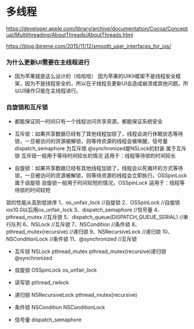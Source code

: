 #  多线程

https://developer.apple.com/library/archive/documentation/Cocoa/Conceptual/Multithreading/AboutThreads/AboutThreads.html

https://blog.ibireme.com/2015/11/12/smooth_user_interfaces_for_ios/

### 为什么更新UI需要在主线程进行
- 因为苹果就是这么设计的（哈哈哈）
因为苹果的UIKit框架不是线程安全框架，因为不是线程安全的，所以在子线程去更新UI会造成崩溃或其他问题。所以UI操作只能在主线程进行。

### 自旋锁和互斥锁
* 都能保证同一时间只有一个线程访问共享资源，都能保证系统安全

* 互斥锁：如果共享数据已经有了其他线程加锁了，线程会进行休眠状态等待锁，一旦被访问的资源被解锁，则等待资源的线程会被唤醒。信号量dispatch_semaphore 为互斥锁   @synchronized是NSLock的封装 属于互斥锁  互斥锁一般用于等待时间较长的情况
适用于：线程等待锁的时间较长

* 自旋锁：如果共享数据已经有其他线程加锁了，线程会以死循环的方式等待锁，一旦被访问的资源被解锁，则等待资源的线程会立即执行。OSSpinLock 属于自旋锁   自旋锁一般用于时间较短的情况，OSSpinLock
适用于：线程等待锁的时间较短

锁的性能从高到低排序
1、os_unfair_lock   //自旋锁
2、OSSpinLock  //自旋锁 ios10.0以后用os_unfair_lock
3、dispatch_semaphore   //信号量
4、pthread_mutex   //互斥锁
5、dispatch_queue(DISPATCH_QUEUE_SERIAL)   //串行队列
6、NSLock   //互斥锁
7、NSCondition   //条件锁
8、pthread_mutex(recursive)    //递归锁
9、NSRecursiveLock   //递归锁
10、NSConditionLock   //条件锁
11、@synchronized   //互斥锁

* 互斥锁
NSLock
pthread_mutex
pthread_mutex(recursive)递归锁
@synchronized

* 自旋锁
OSSpinLock
os_unfair_lock

* 读写锁
pthread_rwlock

* 递归锁
NSRecursiveLock
pthread_mutex(recursive)

* 条件锁
NSCondition
NSConditionLock

* 信号量
dispatch_semaphore

